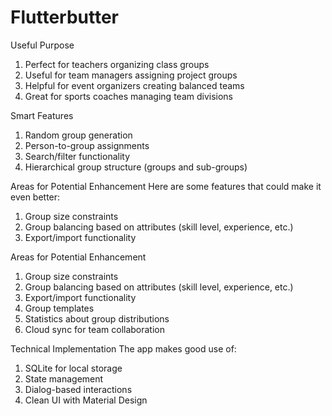 # Flutterbutter
Useful Purpose
1. Perfect for teachers organizing class groups
2. Useful for team managers assigning project groups
3. Helpful for event organizers creating balanced teams
4. Great for sports coaches managing team divisions

Smart Features
1. Random group generation
2. Person-to-group assignments
3. Search/filter functionality
4. Hierarchical group structure (groups and sub-groups)

Areas for Potential Enhancement
Here are some features that could make it even better:
1. Group size constraints
2. Group balancing based on attributes (skill level, experience, etc.)
3. Export/import functionality

Areas for Potential Enhancement
1. Group size constraints
2. Group balancing based on attributes (skill level, experience, etc.)
3. Export/import functionality
4. Group templates
5. Statistics about group distributions
6. Cloud sync for team collaboration

Technical Implementation
The app makes good use of:
1. SQLite for local storage
2. State management
3. Dialog-based interactions
4. Clean UI with Material Design